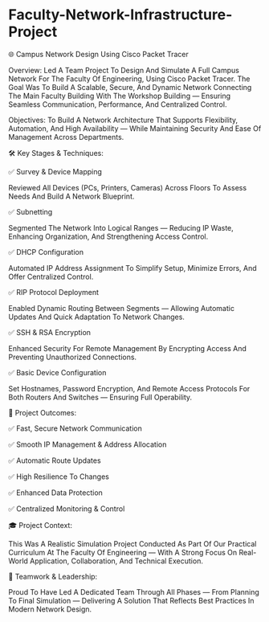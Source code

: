 # Faculty-Network-Infrastructure-Project

🌐 Campus Network Design Using Cisco Packet Tracer


Overview:
Led A Team Project To Design And Simulate A Full Campus Network For The Faculty Of Engineering, Using Cisco Packet Tracer. The Goal Was To Build A Scalable, Secure, And Dynamic Network Connecting The Main Faculty Building With The Workshop Building — Ensuring Seamless Communication, Performance, And Centralized Control.


Objectives:
To Build A Network Architecture That Supports Flexibility, Automation, And High Availability — While Maintaining Security And Ease Of Management Across Departments.


🛠️ Key Stages & Techniques:

✅ Survey & Device Mapping

Reviewed All Devices (PCs, Printers, Cameras) Across Floors To Assess Needs And Build A Network Blueprint.

✅ Subnetting

Segmented The Network Into Logical Ranges — Reducing IP Waste, Enhancing Organization, And Strengthening Access Control.

✅ DHCP Configuration

Automated IP Address Assignment To Simplify Setup, Minimize Errors, And Offer Centralized Control.

✅ RIP Protocol Deployment

Enabled Dynamic Routing Between Segments — Allowing Automatic Updates And Quick Adaptation To Network Changes.

✅ SSH & RSA Encryption

Enhanced Security For Remote Management By Encrypting Access And Preventing Unauthorized Connections.

✅ Basic Device Configuration

Set Hostnames, Password Encryption, And Remote Access Protocols For Both Routers And Switches — Ensuring Full Operability.


🎯 Project Outcomes:

✅ Fast, Secure Network Communication

✅ Smooth IP Management & Address Allocation

✅ Automatic Route Updates

✅ High Resilience To Changes

✅ Enhanced Data Protection

✅ Centralized Monitoring & Control

🎓 Project Context:

This Was A Realistic Simulation Project Conducted As Part Of Our Practical Curriculum At The Faculty Of Engineering — With A Strong Focus On Real-World Application, Collaboration, And Technical Execution.


🤝 Teamwork & Leadership:

Proud To Have Led A Dedicated Team Through All Phases — From Planning To Final Simulation — Delivering A Solution That Reflects Best Practices In Modern Network Design.

